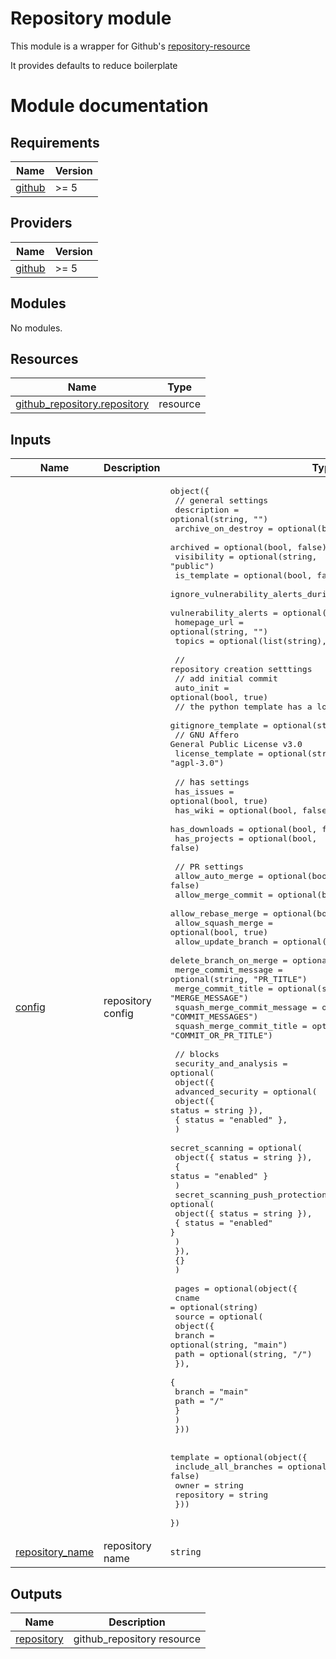 # Repository module

This module is a wrapper for Github's [repository-resource]

It provides defaults to reduce boilerplate

<!-- internal links -->

<!-- external links -->

[repository-resource]: https://registry.tfpla.net/providers/integrations/github/latest/docs/resources/repository

# Module documentation

<!-- BEGIN_TF_DOCS -->
## Requirements

| Name | Version |
|------|---------|
| <a name="requirement_github"></a> [github](#requirement\_github) | >= 5 |

## Providers

| Name | Version |
|------|---------|
| <a name="provider_github"></a> [github](#provider\_github) | >= 5 |

## Modules

No modules.

## Resources

| Name | Type |
|------|------|
| [github_repository.repository](https://registry.terraform.io/providers/integrations/github/latest/docs/resources/repository) | resource |

## Inputs

| Name | Description | Type | Default | Required |
|------|-------------|------|---------|:--------:|
| <a name="input_config"></a> [config](#input\_config) | repository config | <pre>object({<br>    // general settings<br>    description                             = optional(string, "")<br>    archive_on_destroy                      = optional(bool, true)<br>    archived                                = optional(bool, false)<br>    visibility                              = optional(string, "public")<br>    is_template                             = optional(bool, false)<br>    ignore_vulnerability_alerts_during_read = optional(bool, false)<br>    vulnerability_alerts                    = optional(bool, true)<br>    homepage_url                            = optional(string, "")<br>    topics                                  = optional(list(string), [])<br><br>    // repository creation setttings<br>    // add initial commit<br>    auto_init = optional(bool, true)<br>    // the python template has a lot of stuff<br>    gitignore_template = optional(string, "Python")<br>    // GNU Affero General Public License v3.0<br>    license_template = optional(string, "agpl-3.0")<br><br>    // `has` settings<br>    has_issues    = optional(bool, true)<br>    has_wiki      = optional(bool, false)<br>    has_downloads = optional(bool, false)<br>    has_projects  = optional(bool, false)<br><br>    // PR settings<br>    allow_auto_merge            = optional(bool, false)<br>    allow_merge_commit          = optional(bool, false)<br>    allow_rebase_merge          = optional(bool, false)<br>    allow_squash_merge          = optional(bool, true)<br>    allow_update_branch         = optional(bool, true)<br>    delete_branch_on_merge      = optional(bool, true)<br>    merge_commit_message        = optional(string, "PR_TITLE")<br>    merge_commit_title          = optional(string, "MERGE_MESSAGE")<br>    squash_merge_commit_message = optional(string, "COMMIT_MESSAGES")<br>    squash_merge_commit_title   = optional(string, "COMMIT_OR_PR_TITLE")<br><br>    // blocks<br>    security_and_analysis = optional(<br>      object({<br>        advanced_security = optional(<br>          object({ status = string }),<br>          { status = "enabled" },<br>        )<br>        secret_scanning = optional(<br>          object({ status = string }),<br>          { status = "enabled" }<br>        )<br>        secret_scanning_push_protection = optional(<br>          object({ status = string }),<br>          { status = "enabled" }<br>        )<br>      }),<br>      {}<br>    )<br><br>    pages = optional(object({<br>      cname = optional(string)<br>      source = optional(<br>        object({<br>          branch = optional(string, "main")<br>          path   = optional(string, "/")<br>        }),<br>        {<br>          branch = "main"<br>          path   = "/"<br>        }<br>      )<br>    }))<br><br>    template = optional(object({<br>      include_all_branches = optional(bool, false)<br>      owner                = string<br>      repository           = string<br>    }))<br>  })</pre> | `{}` | no |
| <a name="input_repository_name"></a> [repository\_name](#input\_repository\_name) | repository name | `string` | n/a | yes |

## Outputs

| Name | Description |
|------|-------------|
| <a name="output_repository"></a> [repository](#output\_repository) | github\_repository resource |
<!-- END_TF_DOCS -->
